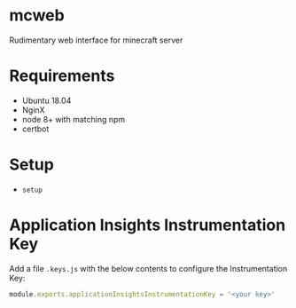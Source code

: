 # mcweb
Rudimentary web interface for minecraft server

# Requirements
* Ubuntu 18.04
* NginX
* node 8+ with matching npm
* certbot

# Setup
* `setup`

# Application Insights Instrumentation Key
Add a file `.keys.js` with the below contents to configure the Instrumentation Key:
```javascript
module.exports.applicationInsightsInstrumentationKey = '<your key>'
```